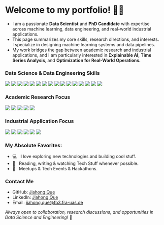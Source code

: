 # Welcome to my portfolio! 👋🏻  

- I am a passionate **Data Scientist** and **PhD Candidate** with expertise across machine learning, data engineering, and real-world industrial applications.  
- This page summarizes my core skills, research directions, and interests. I specialize in designing machine learning systems and data pipelines.  
- My work bridges the gap between academic research and industrial applications, and I am particularly interested in **Explainable AI**, **Time Series Analysis**, and **Optimization for Real-World Operations**.


### Data Science & Data Engineering Skills

<div align="left">

<img src="https://img.shields.io/badge/Python-87CEFA?style=for-the-badge&logo=python&logoColor=white"/>
<img src="https://img.shields.io/badge/SQL-87CEFA?style=for-the-badge&logo=mysql&logoColor=white"/>
<!--img src="https://img.shields.io/badge/Scala-87CEFA?style=for-the-badge&logo=scala&logoColor=white"/-->
<img src="https://img.shields.io/badge/Pandas-87CEFA?style=for-the-badge&logo=pandas&logoColor=white"/>
<img src="https://img.shields.io/badge/NumPy-87CEFA?style=for-the-badge&logo=numpy&logoColor=white"/>
<img src="https://img.shields.io/badge/Scikit--Learn-87CEFA?style=for-the-badge&logo=scikitlearn&logoColor=white"/>
<img src="https://img.shields.io/badge/TensorFlow-87CEFA?style=for-the-badge&logo=tensorflow&logoColor=white"/>
<img src="https://img.shields.io/badge/PyTorch-87CEFA?style=for-the-badge&logo=pytorch&logoColor=white"/>
<img src="https://img.shields.io/badge/Explainable%20AI-87CEFA?style=for-the-badge&logo=interpretable&logoColor=white"/>
<img src="https://img.shields.io/badge/Interpretable%20AI-87CEFA?style=for-the-badge&logo=interpretable&logoColor=white"/>
<img src="https://img.shields.io/badge/Time%20Series%20Analysis-87CEFA?style=for-the-badge&logo=timescale&logoColor=white"/>
<img src="https://img.shields.io/badge/Deep%20Learning-87CEFA?style=for-the-badge&logo=pytorch&logoColor=white"/>
<img src="https://img.shields.io/badge/Neural%20Network-87CEFA?style=for-the-badge&logo=pytorch&logoColor=white"/>
<img src="https://img.shields.io/badge/CNN-87CEFA?style=for-the-badge&logo=pytorch&logoColor=white"/>
<!--img src="https://img.shields.io/badge/Spark-87CEFA?style=for-the-badge&logo=apachespark&logoColor=white"/-->
<!--img src="https://img.shields.io/badge/Airflow-87CEFA?style=for-the-badge&logo=apacheairflow&logoColor=white"/-->
<!--img src="https://img.shields.io/badge/Kafka-87CEFA?style=for-the-badge&logo=apachekafka&logoColor=white"/-->
<img src="https://img.shields.io/badge/Docker-87CEFA?style=for-the-badge&logo=docker&logoColor=white"/>
<!--img src="https://img.shields.io/badge/Kubernetes-87CEFA?style=for-the-badge&logo=kubernetes&logoColor=white"/-->
<!--img src="https://img.shields.io/badge/AWS-87CEFA?style=for-the-badge&logo=amazonaws&logoColor=white"/-->
<img src="https://img.shields.io/badge/CI/CD-87CEFA?style=for-the-badge&logo=mlflow&logoColor=white"/>
<img src="https://img.shields.io/badge/MLflow-87CEFA?style=for-the-badge&logo=mlflow&logoColor=white"/>

</div>

### Academic Research Focus

<div align="left">

<img src="https://img.shields.io/badge/Air%20Cargo%20Ground%20Operation-87CEFA?style=for-the-badge&logo=airplane&logoColor=white"/>
<img src="https://img.shields.io/badge/IATA%20One--Record%20Application-87CEFA?style=for-the-badge&logo=iata&logoColor=white"/>
<img src="https://img.shields.io/badge/ADS--B%20Data%20Extraction%20and%20Analysis-87CEFA?style=for-the-badge&logo=airplane&logoColor=white"/>
<img src="https://img.shields.io/badge/Time%20Series%20Forecasting%20and%20Classification-87CEFA?style=for-the-badge&logo=timescale&logoColor=white"/>
<img src="https://img.shields.io/badge/Large%20Language%20Models%20for%20Air%20Transportation-87CEFA?style=for-the-badge&logo=timescale&logoColor=white"/>

</div>

### Industrial Application Focus

<div align="left">

<img src="https://img.shields.io/badge/Supply%20Chain%20Optimization-87CEFA?style=for-the-badge&logo=chainlink&logoColor=white"/>
<img src="https://img.shields.io/badge/Financial%20Risk%20Modeling-87CEFA?style=for-the-badge&logo=finastra&logoColor=white"/>
<img src="https://img.shields.io/badge/Explainable%20and%20Interpretable%20AI-87CEFA?style=for-the-badge&logo=interpretable&logoColor=white"/>
<img src="https://img.shields.io/badge/NLP%20Applications-87CEFA?style=for-the-badge&logo=openai&logoColor=white"/>
<img src="https://img.shields.io/badge/Federated%20Learning-87CEFA?style=for-the-badge&logo=federatedlearning&logoColor=white"/>
<img src="https://img.shields.io/badge/Motion%20Recognition-87CEFA?style=for-the-badge&logo=motionbuilder&logoColor=white"/>

</div>

### My Absolute Favorites:

- 💻 &nbsp; I love exploring new technologies and building cool stuff.
- 📰 &nbsp; Reading, writing & watching Tech Stuff whenever possible.
- 🍕 &nbsp; Meetups & Tech Events & Hackathons.

### Contact Me

- GitHub: [Jiahong Que](https://github.com/Jiahong-Que)
- LinkedIn: [Jiahong Que](https://www.linkedin.com/in/jiahong-que-215428258/)
- Email: jiahong.que@fb3.fra-uas.de


_Always open to collaboration, research discussions, and opportunities in Data Science and Engineering!_ 🚀
